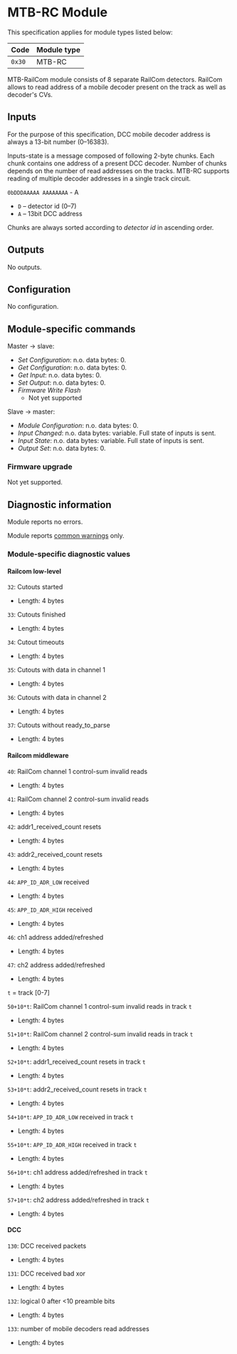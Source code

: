 MTB-RC Module
==============

This specification applies for module types listed below:

| Code   | Module type                                     |
|--------|-------------------------------------------------|
| `0x30` | MTB-RC                                          |


MTB-RailCom module consists of 8 separate RailCom detectors. RailCom allows to
read address of a mobile decoder present on the track as well as decoder's CVs.

## Inputs

For the purpose of this specification, DCC mobile decoder address is always
a 13-bit number (0–16383).

Inputs-state is a message composed of following 2-byte chunks. Each chunk contains
one address of a present DCC decoder. Number of chunks depends on the number of
read addresses on the tracks. MTB-RC supports reading of multiple decoder
addresses in a single track circuit.

`0bDDDAAAAA AAAAAAAA` - A
* `D` – detector id (0–7)
* `A` – 13bit DCC address

Chunks are always sorted according to *detector id* in ascending order.

## Outputs

No outputs.

## Configuration

No configuration.

## Module-specific commands

Master → slave:

* *Set Configuration*: n.o. data bytes: 0.
* *Get Configuration*: n.o. data bytes: 0.
* *Get Input*: n.o. data bytes: 0.
* *Set Output*: n.o. data bytes: 0.
* *Firmware Write Flash*
  - Not yet supported

Slave → master:

* *Module Configuration*: n.o. data bytes: 0.
* *Input Changed*: n.o. data bytes: variable. Full state of inputs is sent.
* *Input State*: n.o. data bytes: variable. Full state of inputs is sent.
* *Output Set*: n.o. data bytes: 0.

### Firmware upgrade

Not yet supported.

## Diagnostic information

Module reports no errors.

Module reports [common warnings](../diag.md) only.

### Module-specific diagnostic values

#### Railcom low-level

`32`: Cutouts started
 * Length: 4 bytes

`33`: Cutouts finished
 * Length: 4 bytes

`34`: Cutout timeouts
 * Length: 4 bytes

`35`: Cutouts with data in channel 1
 * Length: 4 bytes

`36`: Cutouts with data in channel 2
 * Length: 4 bytes

`37`: Cutouts without ready\_to\_parse
 * Length: 4 bytes


#### Railcom middleware

`40`: RailCom channel 1 control-sum invalid reads
 * Length: 4 bytes

`41`: RailCom channel 2 control-sum invalid reads
 * Length: 4 bytes

`42`: addr1\_received\_count resets
 * Length: 4 bytes

`43`: addr2\_received\_count resets
 * Length: 4 bytes

`44`: `APP_ID_ADR_LOW` received
 * Length: 4 bytes

`45`: `APP_ID_ADR_HIGH` received
 * Length: 4 bytes

`46`: ch1 address added/refreshed
 * Length: 4 bytes

`47`: ch2 address added/refreshed
 * Length: 4 bytes


`t` = track [0-7]

`50+10*t`: RailCom channel 1 control-sum invalid reads in track `t`
 * Length: 4 bytes

`51+10*t`: RailCom channel 2 control-sum invalid reads in track `t`
 * Length: 4 bytes

`52+10*t`: addr1\_received\_count resets in track `t`
 * Length: 4 bytes

`53+10*t`: addr2\_received\_count resets in track `t`
 * Length: 4 bytes

`54+10*t`: `APP_ID_ADR_LOW` received in track `t`
 * Length: 4 bytes

`55+10*t`: `APP_ID_ADR_HIGH` received in track `t`
 * Length: 4 bytes

`56+10*t`: ch1 address added/refreshed in track `t`
 * Length: 4 bytes

`57+10*t`: ch2 address added/refreshed in track `t`
 * Length: 4 bytes

#### DCC

`130`: DCC received packets
 * Length: 4 bytes

`131`: DCC received bad xor
 * Length: 4 bytes

`132`: logical 0 after <10 preamble bits
 * Length: 4 bytes

`133`: number of mobile decoders read addresses
 * Length: 4 bytes
